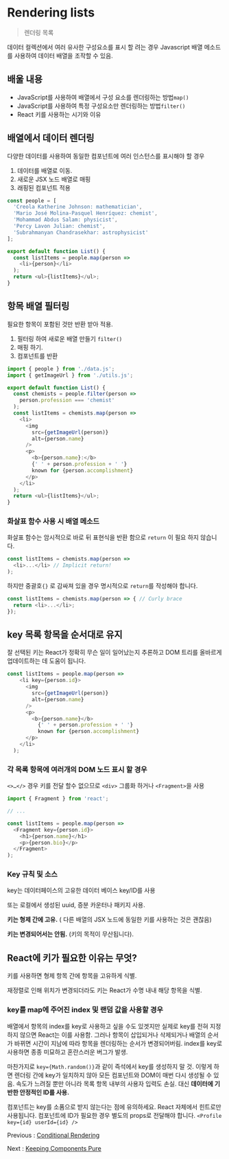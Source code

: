 # Rendering lists

> 렌더링 목록

데이터 컬렉션에서 여러 유사한 구성요소를 표시 할 려는 경우 Javascript 배열 메소드를 사용하여 데이터 배열을 조작할 수 있음.

## 배울 내용

- JavaScript를 사용하여 배열에서 구성 요소를 렌더링하는 방법`map()`
- JavaScript를 사용하여 특정 구성요소만 렌더링하는 방법`filter()`
- React 키를 사용하는 시기와 이유

## 배열에서 데이터 렌더링

다양한 데이터를 사용하여 동일한 컴포넌트에 여러 인스턴스를 표시해야 할 경우

1. 데이터를 배열로 이동.
2. 새로운 JSX 노드 배열로 매핑
3. 래핑된 컴포넌트 적용

```javascript
const people = [
  'Creola Katherine Johnson: mathematician',
  'Mario José Molina-Pasquel Henríquez: chemist',
  'Mohammad Abdus Salam: physicist',
  'Percy Lavon Julian: chemist',
  'Subrahmanyan Chandrasekhar: astrophysicist'
];

export default function List() {
  const listItems = people.map(person =>
    <li>{person}</li>
  );
  return <ul>{listItems}</ul>;
}
```

## 항목 배열 필터링

필요한 항목이 포함된 것만 반환 받아 적용.

1. 필터링 하여 새로운 배열 만들기 `filter()`
2. 매핑 하기.
3. 컴포넌트를 반환

```javascript
import { people } from './data.js';
import { getImageUrl } from './utils.js';

export default function List() {
  const chemists = people.filter(person =>
    person.profession === 'chemist'
  );
  const listItems = chemists.map(person =>
    <li>
      <img
        src={getImageUrl(person)}
        alt={person.name}
      />
      <p>
        <b>{person.name}:</b>
        {' ' + person.profession + ' '}
        known for {person.accomplishment}
      </p>
    </li>
  );
  return <ul>{listItems}</ul>;
}
```

### 화살표 함수 사용 시 배열 메소드

화살표 함수는 암시적으로 바로 뒤 표현식을 반환 함으로 `return` 이 필요 하지 않습니다.

```javascript
const listItems = chemists.map(person =>
  <li>...</li> // Implicit return!
);
```

하지만 중괄호`{}` 로 감싸져 있을 경우 명시적으로 `return`를 작성해야 합니다.

```javascript
const listItems = chemists.map(person => { // Curly brace
  return <li>...</li>;
});
```

## key 목록 항목을 순서대로 유지

잘 선택된 키는 React가 정확히 무슨 일이 일어났는지 추론하고 DOM 트리를 올바르게 업데이트하는 데 도움이 됩니다.

```javascript
const listItems = people.map(person =>
    <li key={person.id}>
      <img
        src={getImageUrl(person)}
        alt={person.name}
      />
      <p>
        <b>{person.name}</b>
          {' ' + person.profession + ' '}
          known for {person.accomplishment}
      </p>
    </li>
  );
```

### 각 목록 항목에 여러개의 DOM 노드 표시 할 경우

`<>…</>` 경우 키를 전달 할수  없으므로 `<div>` 그룹화 하거나 `<Fragment>`을 사용

```javascript
import { Fragment } from 'react';

// ...

const listItems = people.map(person =>
  <Fragment key={person.id}>
    <h1>{person.name}</h1>
    <p>{person.bio}</p>
  </Fragment>
);
```

### Key 규칙 및 소스

key는 데이터페이스의 고유한 데이터 베이스 key/ID를 사용

또는 로컬에서 생성된 uuid, 증분 카운터나 패키지 사용.

**키는 형제 간에 고유.** ( 다른 배열의 JSX 노드에 동일한 키를 사용하는 것은 괜찮음)

**키는 변경되어서는 안됨.** (키의 목적이 무산됩니다).

## React에 키가 필요한 이유는 무엇?

키를 사용하면 형제 항목 간에 항목을 고유하게 식별.

재정렬로 인해 위치가 변경되더라도 키는 React가 수명 내내 해당 항목을 식별.

### key를 map에 주어진 index 및 랜덤 값을 사용할 경우

배열에서 항목의 index를 key로 사용하고 싶을 수도 있겟지만 실제로 key를 전혀 지정하지 않으면 React는 이를 사용함. 그러나 항목이 삽입되거나 삭제되거나 배열의 순서가 바뀌면 시간이 지남에 따라 항목을 렌더링하는 순서가 변경되어버림. index를 key로 사용하면 종종 미묘하고 혼란스러운 버그가 발생.

마찬가지로 `key={Math.random()}`과 같이 즉석에서 key를 생성하지 말 것. 이렇게 하면 렌더링 간에 key가 일치하지 않아 모든 컴포넌트와 DOM이 매번 다시 생성될 수 있음. 속도가 느려질 뿐만 아니라 목록 항목 내부의 사용자 입력도 손실. 대신 **데이터에 기반한 안정적인 ID를 사용.**

컴포넌트는 key를 소품으로 받지 않는다는 점에 유의하세요. React 자체에서 힌트로만 사용됩니다. 컴포넌트에 ID가 필요한 경우 별도의 props로 전달해야 합니다. `<Profile key={id} userId={id} />`

Previous : [Conditional Rendering](./010-%EB%A6%AC%EC%95%A1%ED%8A%B8%20Conditional%20rendering.md)

Next : [Keeping Components Pure](./012-%EB%A6%AC%EC%95%A1%ED%8A%B8%20Keeping%20components%20pure.md)
